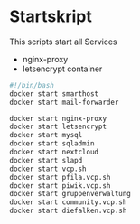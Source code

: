 # Startskript
This scripts start all Services

- nginx-proxy
- letsencrypt container


``` bash
#!/bin/bash
docker start smarthost
docker start mail-forwarder

docker start nginx-proxy
docker start letsencrypt
docker start mysql
docker start sqladmin
docker start nextcloud
docker start slapd
docker start vcp.sh
docker start pfila.vcp.sh
docker start piwik.vcp.sh
docker start gruppenverwaltung
docker start community.vcp.sh
docker start diefalken.vcp.sh
```
